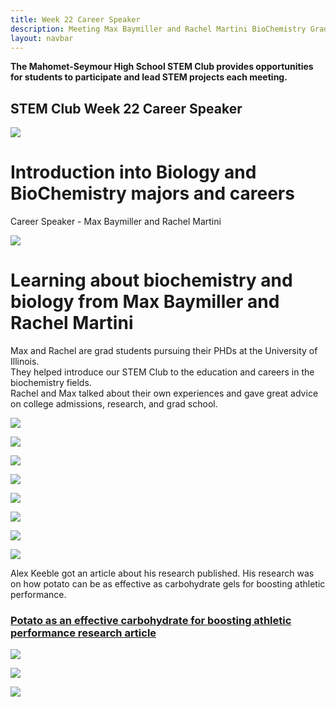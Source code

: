 ```yaml
---
title: Week 22 Career Speaker
description: Meeting Max Baymiller and Rachel Martini BioChemistry Grad Students                     
layout: navbar
---
```


**The Mahomet-Seymour High School STEM Club provides opportunities for students to participate and lead STEM projects each meeting.**


## **STEM Club Week 22 Career Speaker**

![](images/STEMClubProjectWeek22A.jpeg)

# **Introduction into Biology and BioChemistry majors and careers**
Career Speaker - Max Baymiller and Rachel Martini

![](images/STEMClubProjectWeek22B.jpeg)


# **Learning about biochemistry and biology from Max Baymiller and Rachel Martini**                               

Max and Rachel are grad students pursuing their PHDs at the University of Illinois.  
They helped introduce our STEM Club to the education and careers in the biochemistry fields.  
Rachel and Max talked about their own experiences and gave great advice on college admissions, research, and grad school.

![](images/STEMClubProjectWeek22C.jpeg)

![](images/STEMClubProjectWeek22D.jpeg)

![](images/STEMClubProjectWeek22E.jpeg)

![](images/STEMClubProjectWeek22F.jpeg)

![](images/STEMClubProjectWeek22G.jpeg)

![](images/STEMClubProjectWeek22H.jpeg)

![](images/STEMClubProjectWeek22I.jpeg)

![](images/STEMClubProjectWeek22J.jpeg)






Alex Keeble got an article about his research published.  His research was on how potato can be as effective as carbohydrate gels for boosting athletic performance.                                                                                        
### **[Potato as an effective carbohydrate for boosting athletic performance research article](https://news.illinois.edu/view/6367/803645)**




![](images/STEMClubProjectWeek17D.jpeg)


![](images/STEMClubProjectWeek17E.jpeg)


![](images/STEMClubProjectWeek17H.jpeg)
